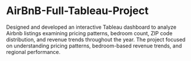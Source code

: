 # AirBnB-Full-Tableau-Project
Designed and developed an interactive Tableau dashboard to analyze Airbnb listings examining pricing patterns, bedroom count, ZIP code distribution, and revenue trends throughout the year. The project focused on understanding pricing patterns, bedroom-based revenue trends, and regional performance.
